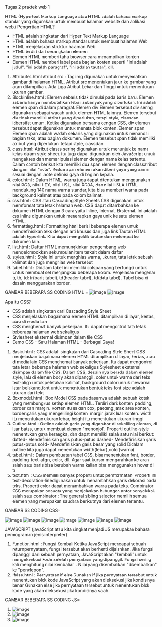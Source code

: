 Tugas 2 praktek web 1

HTML (Hypertext Markup Language atau HTML adalah bahasa markup standar yang digunakan untuk membuat halaman website dan aplikasi web.)
Pengertian HTML?
- HTML adalah singkatan dari Hyper Text Markup Language
- HTML adalah bahasa markup standar untuk membuat halaman Web
- HTML menjelaskan struktur halaman Web
- HTML terdiri dari serangkaian elemen
- Elemen HTML memberi tahu browser cara menampilkan konten
- Elemen HTML memberi label pada bagian konten seperti "ini adalah judul", "ini adalah paragraf", "ini adalah tautan", dll.

1. Attributes.html Atribut src : Tag img digunakan untuk menyematkan gambar di halaman HTML. Atribut src menentukan jalur ke gambar yang akan ditampilkan. Ada juga Atribut Lebar dan Tinggi untuk menentukan ukuran gambar.
2. Blockinline.html : Elemen sebaris tidak dimulai pada baris baru. Elemen sebaris hanya membutuhkan lebar sebanyak yang diperlukan. Ini adalah elemen span di dalam paragraf. Elemen div Elemen tersebut div sering digunakan sebagai wadah untuk elemen HTML lainnya. Elemen tersebut div tidak memiliki atribut yang diperlukan, tetapi style, classdan idbersifat umum. Ketika digunakan bersama dengan CSS, div elemen tersebut dapat digunakan untuk menata blok konten. Elemen span Elemen span adalah wadah sebaris yang digunakan untuk menandai bagian teks, atau bagian dokumen. Elemen tersebut span tidak memiliki atribut yang diperlukan, tetapi style, classdan 
3. class.html: Atribut classs sering digunakan untuk menunjuk ke nama kelas dalam style sheet. Itu juga dapat digunakan oleh JavaScript untuk mengakses dan memanipulasi elemen dengan nama kelas tertentu. Dalam contoh berikut kita memiliki dua span elemen dengan classatribut dengan nilai "note". Kedua span elemen akan diberi gaya yang sama sesuai dengan .note definisi gaya di bagian kepala.
4. color.html : Dalam HTML, warna juga dapat ditentukan menggunakan nilai RGB, nilai HEX, nilai HSL, nilai RGBA, dan nilai HSLA HTML mendukung 140 nama warna standar, kita bisa memberi warna pada background kalimat atau pada kolom kalimat.
5. css.html : CSS atau Cascading Style Sheets CSS digunakan untuk memformat tata letak halaman web. CSS dapat ditambahkan ke dokumen HTML dengan 3 cara yaitu Inline, Internal, Eksternal. Ini adalah css inline digunakan untuk menerapkan gaya unik ke satu elemen HTML.
6. formatting.html : Formatting html berisi beberapa elemen untuk mendefinisikan teks dengan arti khusus dan juga link Tautan HTML adalah hyperlink. Kita dapat mengeklik tautan dan melompat ke dokumen lain.
7. list.html : Daftar HTML memungkinkan pengembang web mengelompokkan sekumpulan item terkait dalam daftar
8. styles.html : Style ini untuk menghias warna, ukuran, tata letak sebuah kalimat dan juga menghias web tersebut
9. tabel.html : Didalam tabel ini memiliki colspan yang berfungsi untuk Untuk membuat sel menjangkau beberapa kolom. Penjelasan mengenai tr, th, td: tr(baris tabel), td(header tabel), td(data tabel). Tabel bisa di desain menggunakan border.
    
GAMBAR BEBERAPA SS CODING HTML =
![image](https://github.com/tika0416/Tugas2web1/assets/165125806/d9a1c001-ae80-4e59-a66c-effff88d4c28)
![image](https://github.com/tika0416/Tugas2web1/assets/165125806/95f10450-e9cd-480a-baad-085130a77913)

   Apa itu CSS?
- CSS adalah singkatan dari Cascading Style Sheet
- CSS menjelaskan bagaimana elemen HTML ditampilkan di layar, kertas, atau di media lain
- CSS menghemat banyak pekerjaan. Itu dapat mengontrol tata letak beberapa halaman web sekaligus
- Stylesheet eksternal disimpan dalam file CSS
- Demo CSS - Satu Halaman HTML - Berbagai Gaya!
1. Basic.html : CSS adalah singkatan dari Cascading Style Sheet CSS menjelaskan bagaimana elemen HTML ditampilkan di layar, kertas, atau di media lain CSS menghemat banyak pekerjaan. Itu dapat mengontrol tata letak beberapa halaman web sekaligus Stylesheet eksternal disimpan dalam file CSS. Dalam CSS, desain nya berada dalam elemen style, lalu di elemen body akan dipanggil. color untuk warna dari teks text-align untuk peletakan kalimat, background color unruk mewarnai latar belakang,font untuk menentukan bentuk teks font size adalah ukuran dari teks
2. Boxmodel.html : Box Model CSS pada dasarnya adalah sebuah kotak yang membungkus setiap elemen HTML. Terdiri dari: konten, padding, border dan margin. Konten itu isi dari box, padding:jarak area konten, border:garis yang mengelilingi konten, margin:jarak luar konten. width itu menentukan ukuran lebar, height itu menentukan ukuran tinggi
3. Outline.html : Outline adalah garis yang digambar di sekeliling elemen, di luar batas, untuk membuat elemen "menonjol". Properti outline-style menentukan gaya kerangka, dan dapat memiliki salah satu nilai berikut: dotted- Mendefinisikan garis putus-putus dashed- Mendefinisikan garis putus-putus solid- Mendefinisikan garis besar yang solid Didalam outline kita juga dapat menentukan width(lebar),color(warna)
4. tabel.html : Dalam pembuatan tabel CSS, bisa menentukan font, border, padding, text-align, color, dll. Agar saat kursor mengarahkan ke arah salah satu baris bisa berubah warna kalian bisa menggunakan hover di tr
5. text.html : CSS memiliki banyak properti untuk pemformatan. Properti ini text-decoration-linedigunakan untuk menambahkan garis dekorasi pada teks. Properti color dapat menambahkan warna pada teks. Combinator CSS merupakan sesuatu yang menjelaskan hubungan antar penyeleksi. salah satu combinator : The general sibling selector memilih semua elemen yang merupakan saudara berikutnya dari elemen tertentu.
   
GAMBAR SS CODING CSS=

![image](https://github.com/tika0416/Tugas2web1/assets/165125806/e75dea8d-156a-4d01-84e5-ad999cf4d9ef)
   ![image](https://github.com/tika0416/Tugas2web1/assets/165125806/7469538b-861d-410a-bbe9-22d90413d0d8)
   ![image](https://github.com/tika0416/Tugas2web1/assets/165125806/ff531658-7917-4698-80eb-18af4f00b054)
   ![image](https://github.com/tika0416/Tugas2web1/assets/165125806/7d273e05-b94d-4497-af05-bf3efe63e58a)
   ![image](https://github.com/tika0416/Tugas2web1/assets/165125806/d97dcbab-f8d5-4895-a411-92f7ce5c271d)
   ![image](https://github.com/tika0416/Tugas2web1/assets/165125806/01d17149-eb41-42d0-93eb-458abc408f9e)
   ![image](https://github.com/tika0416/Tugas2web1/assets/165125806/5ec5741b-3f3e-46f4-a5e2-19fdb9c765ec)


   JAVASCRIPT (javaScript atau kita singkat menjadi JS merupakan bahasa pemrograman jenis interpreter)
1. Function.html : Fungsi Kembali Ketika JavaScript mencapai sebuah returnpernyataan, fungsi tersebut akan berhenti dijalankan. Jika fungsi dipanggil dari sebuah pernyataan, JavaScript akan "kembali" untuk mengeksekusi kode setelah pernyataan yang dipanggil. Fungsi sering kali menghitung nilai kembalian . Nilai yang dikembalikan "dikembalikan" ke "penelepon".
2. Ifelse.html : Pernyataan if else Gunakan if jika pernyataan tersebut untuk menentukan blok kode JavaScript yang akan dieksekusi jika kondisinya benar Gunakan else jika pernyataan tersebut untuk menentukan blok kode yang akan dieksekusi jika kondisinya salah.

GAMBAR BEBERAPA SS CODING JS= 
1. ![image](https://github.com/tika0416/Tugas2web1/assets/165125806/06be6949-17a1-40ad-97c4-7b19c64c5191)
2. ![image](https://github.com/tika0416/Tugas2web1/assets/165125806/e74ad0d6-1fa2-44ae-8b3a-46802e961734)
3. ![image](https://github.com/tika0416/Tugas2web1/assets/165125806/70278340-05d2-47bd-9d75-a031695c50cb)



